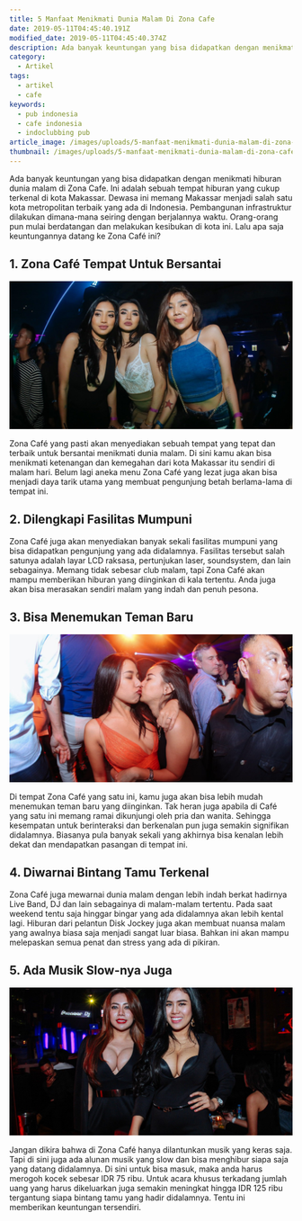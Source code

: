 ```yaml
---
title: 5 Manfaat Menikmati Dunia Malam Di Zona Cafe
date: 2019-05-11T04:45:40.191Z
modified_date: 2019-05-11T04:45:40.374Z
description: Ada banyak keuntungan yang bisa didapatkan dengan menikmati hiburan dunia malam di Zona Cafe. Ini adalah sebuah tempat hiburan yang cukup terkenal.
category:
  - Artikel
tags:
  - artikel
  - cafe
keywords:
  - pub indonesia
  - cafe indonesia
  - indoclubbing pub
article_image: /images/uploads/5-manfaat-menikmati-dunia-malam-di-zona-cafe-3.jpg
thumbnail: /images/uploads/5-manfaat-menikmati-dunia-malam-di-zona-cafe-1-031.jpg
---
```

Ada banyak keuntungan yang bisa didapatkan dengan menikmati hiburan dunia malam di Zona Cafe. Ini adalah sebuah tempat hiburan yang cukup terkenal di kota Makassar. Dewasa ini memang Makassar menjadi salah satu kota metropolitan terbaik yang ada di Indonesia. Pembangunan infrastruktur dilakukan dimana-mana seiring dengan berjalannya waktu. Orang-orang pun mulai berdatangan dan melakukan kesibukan di kota ini. Lalu apa saja keuntungannya datang ke Zona Café ini?



## 1. Zona Café Tempat Untuk Bersantai 

![5 Manfaat Menikmati Dunia Malam Di Zona Cafe](/images/uploads/5-manfaat-menikmati-dunia-malam-di-zona-cafe-3.jpg)

Zona Café yang pasti akan menyediakan sebuah tempat yang tepat dan terbaik untuk bersantai menikmati dunia malam. Di sini kamu akan bisa menikmati ketenangan dan kemegahan dari kota Makassar itu sendiri di malam hari. Belum lagi aneka menu Zona Café yang lezat juga akan bisa menjadi daya tarik utama yang membuat pengunjung betah berlama-lama di tempat ini.



## 2. Dilengkapi Fasilitas Mumpuni

Zona Café juga akan menyediakan banyak sekali fasilitas mumpuni yang bisa didapatkan pengunjung yang ada didalamnya. Fasilitas tersebut salah satunya adalah layar LCD raksasa, pertunjukan laser, soundsystem, dan lain sebagainya. Memang tidak sebesar club malam, tapi Zona Café akan mampu memberikan hiburan yang diinginkan di kala tertentu. Anda juga akan bisa merasakan sendiri malam yang indah dan penuh pesona.



## 3. Bisa Menemukan Teman Baru

![5 Manfaat Menikmati Dunia Malam Di Zona Cafe](/images/uploads/5-manfaat-menikmati-dunia-malam-di-zona-cafe-2.jpg)

Di tempat Zona Café yang satu ini, kamu juga akan bisa lebih mudah menemukan teman baru yang diinginkan. Tak heran juga apabila di Café yang satu ini memang ramai dikunjungi oleh pria dan wanita. Sehingga kesempatan untuk berinteraksi dan berkenalan pun juga semakin signifikan didalamnya. Biasanya pula banyak sekali yang akhirnya bisa kenalan lebih dekat dan mendapatkan pasangan di tempat ini.



## 4. Diwarnai Bintang Tamu Terkenal

Zona Café juga mewarnai dunia malam dengan lebih indah berkat hadirnya Live Band, DJ dan lain sebagainya di malam-malam tertentu. Pada saat weekend tentu saja hinggar bingar yang ada didalamnya akan lebih kental lagi. Hiburan dari pelantun Disk Jockey juga akan membuat nuansa malam yang awalnya biasa saja menjadi sangat luar biasa. Bahkan ini akan mampu melepaskan semua penat dan stress yang ada di pikiran.



## 5. Ada Musik Slow-nya Juga

![5 Manfaat Menikmati Dunia Malam Di Zona Cafe](/images/uploads/5-manfaat-menikmati-dunia-malam-di-zona-cafe-1.jpg)

Jangan dikira bahwa di Zona Café hanya dilantunkan musik yang keras saja. Tapi di sini juga ada alunan musik yang slow dan bisa menghibur siapa saja yang datang didalamnya. Di sini untuk bisa masuk, maka anda harus merogoh kocek sebesar IDR 75 ribu. Untuk acara khusus terkadang jumlah uang yang harus dikeluarkan juga semakin meningkat hingga IDR 125 ribu tergantung siapa bintang tamu yang hadir didalamnya. Tentu ini memberikan keuntungan tersendiri.
